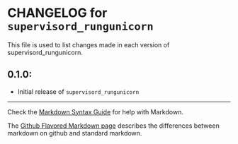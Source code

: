 # CHANGELOG for ``supervisord_rungunicorn``

This file is used to list changes made in each version of supervisord_rungunicorn.

## 0.1.0:

* Initial release of ``supervisord_rungunicorn``

- - - 
Check the [Markdown Syntax Guide](http://daringfireball.net/projects/markdown/syntax) for help with Markdown.

The [Github Flavored Markdown page](http://github.github.com/github-flavored-markdown/) describes the differences between markdown on github and standard markdown.
